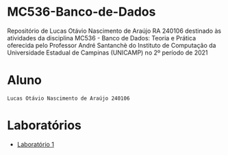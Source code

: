 # MC536-Banco-de-Dados
Repositório de Lucas Otávio Nascimento de Araújo RA 240106 destinado às atividades da disciplina MC536 - Banco de Dados: Teoria e Prática oferecida pelo Professor André Santanchè do Instituto de Computação da Universidade Estadual de Campinas (UNICAMP) no 2º período de 2021

# Aluno
`Lucas Otávio Nascimento de Araújo 240106`

# Laboratórios
* [Laboratório 1](https://github.com/Lucas-Otavio/MC536-Banco-de-Dados/edit/main/README.md)

